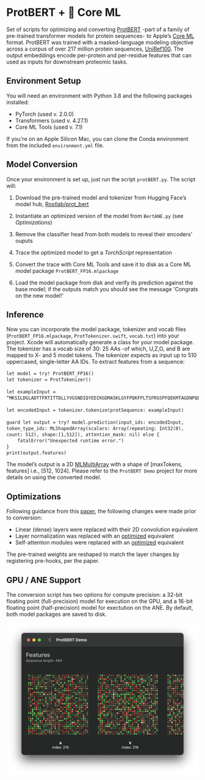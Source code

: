 # ProtBERT +  Core ML


Set of scripts for optimizing and converting [ProtBERT](https://www.biorxiv.org/content/biorxiv/early/2020/07/21/2020.07.12.199554.full.pdf) -part of a family of pre-trained transformer models for protein sequences- to Apple’s [Core ML](https://developer.apple.com/documentation/coreml) format. ProtBERT was trained with a masked-language modeling objective across a corpus of over 217 million protein sequences, [UniRef100](https://www.uniprot.org/help/uniref). The output embeddings encode per-protein and per-residue features that can used as inputs for downstream proteomic tasks. 

## Environment Setup
You will need an environment with Python 3.8 and the following packages installed:

* PyTorch (used v. 2.0.0)
* Transformers (used v. 4.27.1)
* Core ML Tools (used v. 7.1)
 
 If you're on an Apple Silicon Mac, you can clone the Conda environment from the included `environment.yml` file.   

## Model Conversion
Once your environment is set up, just run the script `protBERT.py`. The script will:

1.	Download the pre-trained model and tokenizer from Hugging Face’s model hub, [Rostlab/prot_bert](https://huggingface.co/Rostlab/prot_bert)

2.	Instantiate an optimized version of the model from `BertANE.py` (see *Optimizations*)

3.	Remove the classifier head from both models to reveal their encoders' ouputs

4.	Trace the optimized model to get a *TorchScript* representation

5.  Convert the trace with Core ML Tools and save it to disk as a Core ML model package `ProtBERT_FP16.mlpackage`

5.	Load the model package from disk and verify its prediction against the base model; if the outputs match you should see the message 'Congrats on the new model!'

## Inference
Now you can incorporate the model package, tokenizer and vocab files (`ProtBERT_FP16.mlpackage`, `ProtTokenizer.swift`, `vocab.txt`) into your project. Xcode will automatically generate a class for your model package. The tokenizer has a vocab size of 30: 25 AAs -of which, U,Z,O, and B are mapped to X- and 5 model tokens. The tokenizer expects as input up to 510 uppercased, single-letter AA IDs. To extract features from a sequence:

```
let model = try! ProtBERT_FP16()
let tokenizer = ProtTokenizer()

let exampleInput = “MKSILDGLADTTFRTITTDLLYVGSNDIQYEDIKGDMASKLGYFPQKFPLTSFRGSPFQEKMTAGDNPQLVPADQVNITEFYNKSLSSFKENEENIQCGENFMDIECFMVLNPSQQLAIAVLSLTLGTFTVLENLLVLCVILHSRSLRCRPSYHFIGSLAVADLLGSVIFVYSFIDFHVFHRKDSRNVFLFKLGGVTASFTASVGSLFLTAIDRYISIHRPLAYKRIVTRPKAVVAFCLMWTIAIVIAVLPLLGWNCEKLQSVCSDIFPHIDETYLMFWIGVTSVLLLFIVYAYMYILWKAHSHAVRMIQRGTQKSIIIHTSEDGKVQVTRPDQARMDIRLAKTLVLILVVLIICWGPLLAIMVYDVFGKMNKLIKTVFAFCSMLCLLNSTVNPIIYALRSKDLRHAFRSMFPSCEGTAQPLDNSMGDSDCLHKHANNAASVHRAAESCIKSTVKIAKVTMSVSTDTSAEAL”

let encodedInput = tokenizer.tokenize(protSequence: exampleInput)

guard let output = try? model.prediction(input_ids: encodedInput, token_type_ids: MLShapedArray(scalars: Array(repeating: Int32(0), count: 512), shape:[1,512]), attention_mask: nil) else {
    fatalError("Unexpected runtime error.")
}
print(output.features)
```
The model’s output is a 2D [MLMultiArray](https://developer.apple.com/documentation/coreml/mlmultiarray) with a shape of [maxTokens, features] i.e., [512, 1024]. Please refer to the `ProtBERT Demo` project for more details on using the converted model.

## Optimizations
Following guidance from this [paper](https://machinelearning.apple.com/research/neural-engine-transformers), the following changes were made prior to conversion:

- Linear (dense) layers were replaced with their 2D convolution equivalent
- Layer normalization was replaced with an [optimized](https://github.com/apple/ml-ane-transformers/blob/main/ane_transformers/reference/layer_norm.py) equivalent
- Self-attention modules were replaced with an [optimized](https://github.com/apple/ml-ane-transformers/blob/main/ane_transformers/reference/multihead_attention.py) equivalent

The pre-trained weights are reshaped to match the layer changes by registering pre-hooks, per the paper.

## GPU / ANE Support
The conversion script has two options for compute precision: a 32-bit floating point (full-precision) model for execution on the GPU, and a 16-bit floating point (half-precision) model for exectution on the ANE. By default, both model packages are saved to disk.

![Alt text](<ProtBERT Demo/ProtBERT Demo/Assets.xcassets/Features.imageset/Screenshot.png>)

